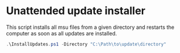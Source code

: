 # Unattended update installer
This script installs all msu files from a given directory and restarts the computer as soon as all updates are installed.
```powershell
.\InstallUpdates.ps1 -Directory "C:\Path\to\update\directory"
```